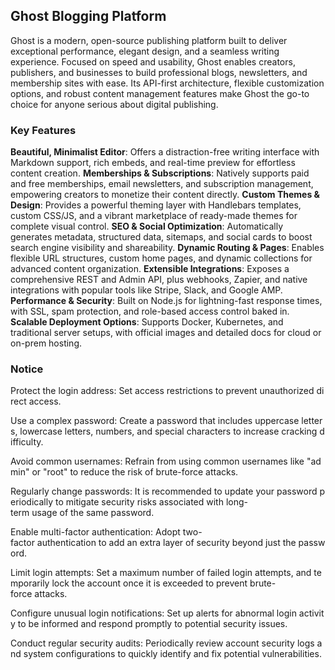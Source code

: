 ## Ghost Blogging Platform

Ghost is a modern, open-source publishing platform built to deliver exceptional performance, elegant design, and a seamless writing experience. Focused on speed and usability, Ghost enables creators, publishers, and businesses to build professional blogs, newsletters, and membership sites with ease. Its API-first architecture, flexible customization options, and robust content management features make Ghost the go-to choice for anyone serious about digital publishing.

### Key Features

**Beautiful, Minimalist Editor**: Offers a distraction-free writing interface with Markdown support, rich embeds, and real-time preview for effortless content creation.
**Memberships & Subscriptions**: Natively supports paid and free memberships, email newsletters, and subscription management, empowering creators to monetize their content directly.
**Custom Themes & Design**: Provides a powerful theming layer with Handlebars templates, custom CSS/JS, and a vibrant marketplace of ready-made themes for complete visual control.
**SEO & Social Optimization**: Automatically generates metadata, structured data, sitemaps, and social cards to boost search engine visibility and shareability.
**Dynamic Routing & Pages**: Enables flexible URL structures, custom home pages, and dynamic collections for advanced content organization.
**Extensible Integrations**: Exposes a comprehensive REST and Admin API, plus webhooks, Zapier, and native integrations with popular tools like Stripe, Slack, and Google AMP.
**Performance & Security**: Built on Node.js for lightning-fast response times, with SSL, spam protection, and role-based access control baked in.
**Scalable Deployment Options**: Supports Docker, Kubernetes, and traditional server setups, with official images and detailed docs for cloud or on-prem hosting.

### Notice

Protect the login address: Set access restrictions to prevent unauthorized direct access.
    
Use a complex password: Create a password that includes uppercase letters, lowercase letters, numbers, and special characters to increase cracking difficulty.
    
Avoid common usernames: Refrain from using common usernames like "admin" or "root" to reduce the risk of brute-force attacks.
    
Regularly change passwords: It is recommended to update your password periodically to mitigate security risks associated with long-term usage of the same password.
    
Enable multi-factor authentication: Adopt two-factor authentication to add an extra layer of security beyond just the password.
    
Limit login attempts: Set a maximum number of failed login attempts, and temporarily lock the account once it is exceeded to prevent brute-force attacks.
    
Configure unusual login notifications: Set up alerts for abnormal login activity to be informed and respond promptly to potential security issues.
    
Conduct regular security audits: Periodically review account security logs and system configurations to quickly identify and fix potential vulnerabilities.
        